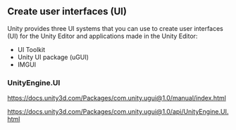 ## Create user interfaces (UI)
Unity provides three UI systems that you can use to create user interfaces (UI) for the Unity Editor and applications made in the Unity Editor:

- UI Toolkit
- Unity UI package (uGUI)
- IMGUI


### UnityEngine.UI
https://docs.unity3d.com/Packages/com.unity.ugui@1.0/manual/index.html

https://docs.unity3d.com/Packages/com.unity.ugui@1.0/api/UnityEngine.UI.html
